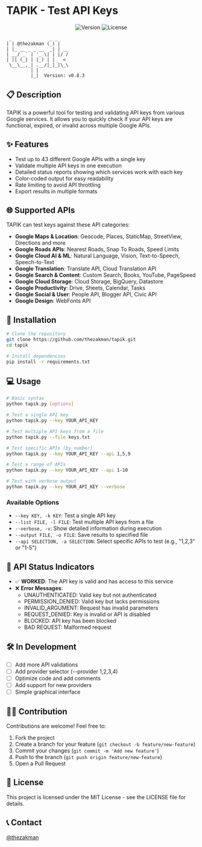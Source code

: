 # TAPIK - Test API Keys

<p align="center">
  <img src="https://img.shields.io/badge/version-v0.8.3-blue.svg" alt="Version"/>
  <img src="https://img.shields.io/badge/license-MIT-green.svg" alt="License"/>
</p>

```
 _              _ _    
| | @thezakman (_) |   
| |_ __ _ _ __  _| | __
| __/ _` | '_ \| | |/ /
| || (_| | |_) | |   < 
 \__\__,_| .__/|_|_|\_\
         | |           
         |_|  Version: v0.8.3
```

## 📋 Description

TAPIK is a powerful tool for testing and validating API keys from various Google services. It allows you to quickly check if your API keys are functional, expired, or invalid across multiple Google APIs.

## ✨ Features

- Test up to 43 different Google APIs with a single key
- Validate multiple API keys in one execution
- Detailed status reports showing which services work with each key
- Color-coded output for easy readability
- Rate limiting to avoid API throttling
- Export results in multiple formats

## 🌐 Supported APIs

TAPIK can test keys against these API categories:

- **Google Maps & Location**: Geocode, Places, StaticMap, StreetView, Directions and more
- **Google Roads APIs**: Nearest Roads, Snap To Roads, Speed Limits
- **Google Cloud AI & ML**: Natural Language, Vision, Text-to-Speech, Speech-to-Text
- **Google Translation**: Translate API, Cloud Translation API
- **Google Search & Content**: Custom Search, Books, YouTube, PageSpeed
- **Google Cloud Storage**: Cloud Storage, BigQuery, Datastore
- **Google Productivity**: Drive, Sheets, Calendar, Tasks
- **Google Social & User**: People API, Blogger API, Civic API
- **Google Design**: WebFonts API

## 🚀 Installation

```bash
# Clone the repository
git clone https://github.com/thezakman/tapik.git
cd tapik

# Install dependencies
pip install -r requirements.txt
```

## 💻 Usage

```bash
# Basic syntax
python tapik.py [options] 

# Test a single API key
python tapik.py --key YOUR_API_KEY

# Test multiple API keys from a file
python tapik.py --file keys.txt

# Test specific APIs (by number)
python tapik.py --key YOUR_API_KEY --api 1,5,9

# Test a range of APIs
python tapik.py --key YOUR_API_KEY --api 1-10

# Test with verbose output
python tapik.py --key YOUR_API_KEY --verbose
```

### Available Options

- `--key KEY, -k KEY`: Test a single API key
- `--list FILE, -l FILE`: Test multiple API keys from a file
- `--verbose, -v`: Show detailed information during execution
- `--output FILE, -o FILE`: Save results to specified file
- `--api SELECTION, -a SELECTION`: Select specific APIs to test (e.g., "1,2,3" or "1-5")

## 🚦 API Status Indicators

- ✅ **WORKED**: The API key is valid and has access to this service
- ❌ **Error Messages**:
  - UNAUTHENTICATED: Valid key but not authenticated
  - PERMISSION_DENIED: Valid key but lacks permissions
  - INVALID_ARGUMENT: Request has invalid parameters
  - REQUEST_DENIED: Key is invalid or API is disabled
  - BLOCKED: API key has been blocked
  - BAD REQUEST: Malformed request

## 🛠️ In Development

- [ ] Add more API validations
- [ ] Add provider selector (--provider 1,2,3,4)
- [ ] Optimize code and add comments
- [ ] Add support for new providers
- [ ] Simple graphical interface

## 👨‍💻 Contribution

Contributions are welcome! Feel free to:

1. Fork the project
2. Create a branch for your feature (`git checkout -b feature/new-feature`)
3. Commit your changes (`git commit -m 'Add new feature'`)
4. Push to the branch (`git push origin feature/new-feature`)
5. Open a Pull Request

## 📄 License

This project is licensed under the MIT License - see the LICENSE file for details.

## 📞 Contact

[@thezakman](https://github.com/thezakman)
